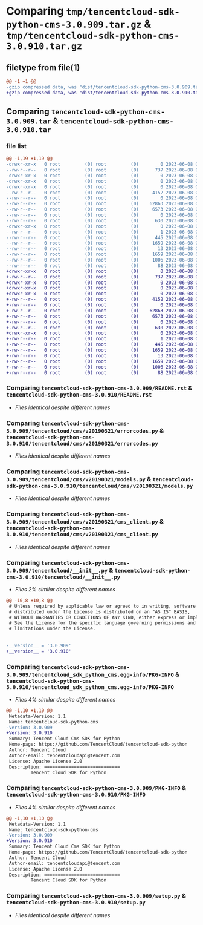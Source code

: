 # Comparing `tmp/tencentcloud-sdk-python-cms-3.0.909.tar.gz` & `tmp/tencentcloud-sdk-python-cms-3.0.910.tar.gz`

## filetype from file(1)

```diff
@@ -1 +1 @@
-gzip compressed data, was "dist/tencentcloud-sdk-python-cms-3.0.909.tar", last modified: Thu Jun  8 00:21:40 2023, max compression
+gzip compressed data, was "dist/tencentcloud-sdk-python-cms-3.0.910.tar", last modified: Thu Jun  8 09:07:18 2023, max compression
```

## Comparing `tencentcloud-sdk-python-cms-3.0.909.tar` & `tencentcloud-sdk-python-cms-3.0.910.tar`

### file list

```diff
@@ -1,19 +1,19 @@
-drwxr-xr-x   0 root         (0) root         (0)        0 2023-06-08 00:21:40.000000 tencentcloud-sdk-python-cms-3.0.909/
--rw-r--r--   0 root         (0) root         (0)      737 2023-06-08 00:21:39.000000 tencentcloud-sdk-python-cms-3.0.909/README.rst
-drwxr-xr-x   0 root         (0) root         (0)        0 2023-06-08 00:21:40.000000 tencentcloud-sdk-python-cms-3.0.909/tencentcloud/
-drwxr-xr-x   0 root         (0) root         (0)        0 2023-06-08 00:21:40.000000 tencentcloud-sdk-python-cms-3.0.909/tencentcloud/cms/
-drwxr-xr-x   0 root         (0) root         (0)        0 2023-06-08 00:21:40.000000 tencentcloud-sdk-python-cms-3.0.909/tencentcloud/cms/v20190321/
--rw-r--r--   0 root         (0) root         (0)     4152 2023-06-08 00:21:39.000000 tencentcloud-sdk-python-cms-3.0.909/tencentcloud/cms/v20190321/errorcodes.py
--rw-r--r--   0 root         (0) root         (0)        0 2023-06-08 00:21:39.000000 tencentcloud-sdk-python-cms-3.0.909/tencentcloud/cms/v20190321/__init__.py
--rw-r--r--   0 root         (0) root         (0)    62863 2023-06-08 00:21:39.000000 tencentcloud-sdk-python-cms-3.0.909/tencentcloud/cms/v20190321/models.py
--rw-r--r--   0 root         (0) root         (0)     6573 2023-06-08 00:21:39.000000 tencentcloud-sdk-python-cms-3.0.909/tencentcloud/cms/v20190321/cms_client.py
--rw-r--r--   0 root         (0) root         (0)        0 2023-06-08 00:21:39.000000 tencentcloud-sdk-python-cms-3.0.909/tencentcloud/cms/__init__.py
--rw-r--r--   0 root         (0) root         (0)      630 2023-06-08 00:21:39.000000 tencentcloud-sdk-python-cms-3.0.909/tencentcloud/__init__.py
-drwxr-xr-x   0 root         (0) root         (0)        0 2023-06-08 00:21:40.000000 tencentcloud-sdk-python-cms-3.0.909/tencentcloud_sdk_python_cms.egg-info/
--rw-r--r--   0 root         (0) root         (0)        1 2023-06-08 00:21:40.000000 tencentcloud-sdk-python-cms-3.0.909/tencentcloud_sdk_python_cms.egg-info/dependency_links.txt
--rw-r--r--   0 root         (0) root         (0)      445 2023-06-08 00:21:40.000000 tencentcloud-sdk-python-cms-3.0.909/tencentcloud_sdk_python_cms.egg-info/SOURCES.txt
--rw-r--r--   0 root         (0) root         (0)     1659 2023-06-08 00:21:40.000000 tencentcloud-sdk-python-cms-3.0.909/tencentcloud_sdk_python_cms.egg-info/PKG-INFO
--rw-r--r--   0 root         (0) root         (0)       13 2023-06-08 00:21:40.000000 tencentcloud-sdk-python-cms-3.0.909/tencentcloud_sdk_python_cms.egg-info/top_level.txt
--rw-r--r--   0 root         (0) root         (0)     1659 2023-06-08 00:21:40.000000 tencentcloud-sdk-python-cms-3.0.909/PKG-INFO
--rw-r--r--   0 root         (0) root         (0)     1006 2023-06-08 00:21:39.000000 tencentcloud-sdk-python-cms-3.0.909/setup.py
--rw-r--r--   0 root         (0) root         (0)       88 2023-06-08 00:21:40.000000 tencentcloud-sdk-python-cms-3.0.909/setup.cfg
+drwxr-xr-x   0 root         (0) root         (0)        0 2023-06-08 09:07:18.000000 tencentcloud-sdk-python-cms-3.0.910/
+-rw-r--r--   0 root         (0) root         (0)      737 2023-06-08 09:07:18.000000 tencentcloud-sdk-python-cms-3.0.910/README.rst
+drwxr-xr-x   0 root         (0) root         (0)        0 2023-06-08 09:07:18.000000 tencentcloud-sdk-python-cms-3.0.910/tencentcloud/
+drwxr-xr-x   0 root         (0) root         (0)        0 2023-06-08 09:07:18.000000 tencentcloud-sdk-python-cms-3.0.910/tencentcloud/cms/
+drwxr-xr-x   0 root         (0) root         (0)        0 2023-06-08 09:07:18.000000 tencentcloud-sdk-python-cms-3.0.910/tencentcloud/cms/v20190321/
+-rw-r--r--   0 root         (0) root         (0)     4152 2023-06-08 09:07:18.000000 tencentcloud-sdk-python-cms-3.0.910/tencentcloud/cms/v20190321/errorcodes.py
+-rw-r--r--   0 root         (0) root         (0)        0 2023-06-08 09:07:18.000000 tencentcloud-sdk-python-cms-3.0.910/tencentcloud/cms/v20190321/__init__.py
+-rw-r--r--   0 root         (0) root         (0)    62863 2023-06-08 09:07:18.000000 tencentcloud-sdk-python-cms-3.0.910/tencentcloud/cms/v20190321/models.py
+-rw-r--r--   0 root         (0) root         (0)     6573 2023-06-08 09:07:18.000000 tencentcloud-sdk-python-cms-3.0.910/tencentcloud/cms/v20190321/cms_client.py
+-rw-r--r--   0 root         (0) root         (0)        0 2023-06-08 09:07:18.000000 tencentcloud-sdk-python-cms-3.0.910/tencentcloud/cms/__init__.py
+-rw-r--r--   0 root         (0) root         (0)      630 2023-06-08 09:07:18.000000 tencentcloud-sdk-python-cms-3.0.910/tencentcloud/__init__.py
+drwxr-xr-x   0 root         (0) root         (0)        0 2023-06-08 09:07:18.000000 tencentcloud-sdk-python-cms-3.0.910/tencentcloud_sdk_python_cms.egg-info/
+-rw-r--r--   0 root         (0) root         (0)        1 2023-06-08 09:07:18.000000 tencentcloud-sdk-python-cms-3.0.910/tencentcloud_sdk_python_cms.egg-info/dependency_links.txt
+-rw-r--r--   0 root         (0) root         (0)      445 2023-06-08 09:07:18.000000 tencentcloud-sdk-python-cms-3.0.910/tencentcloud_sdk_python_cms.egg-info/SOURCES.txt
+-rw-r--r--   0 root         (0) root         (0)     1659 2023-06-08 09:07:18.000000 tencentcloud-sdk-python-cms-3.0.910/tencentcloud_sdk_python_cms.egg-info/PKG-INFO
+-rw-r--r--   0 root         (0) root         (0)       13 2023-06-08 09:07:18.000000 tencentcloud-sdk-python-cms-3.0.910/tencentcloud_sdk_python_cms.egg-info/top_level.txt
+-rw-r--r--   0 root         (0) root         (0)     1659 2023-06-08 09:07:18.000000 tencentcloud-sdk-python-cms-3.0.910/PKG-INFO
+-rw-r--r--   0 root         (0) root         (0)     1006 2023-06-08 09:07:18.000000 tencentcloud-sdk-python-cms-3.0.910/setup.py
+-rw-r--r--   0 root         (0) root         (0)       88 2023-06-08 09:07:18.000000 tencentcloud-sdk-python-cms-3.0.910/setup.cfg
```

### Comparing `tencentcloud-sdk-python-cms-3.0.909/README.rst` & `tencentcloud-sdk-python-cms-3.0.910/README.rst`

 * *Files identical despite different names*

### Comparing `tencentcloud-sdk-python-cms-3.0.909/tencentcloud/cms/v20190321/errorcodes.py` & `tencentcloud-sdk-python-cms-3.0.910/tencentcloud/cms/v20190321/errorcodes.py`

 * *Files identical despite different names*

### Comparing `tencentcloud-sdk-python-cms-3.0.909/tencentcloud/cms/v20190321/models.py` & `tencentcloud-sdk-python-cms-3.0.910/tencentcloud/cms/v20190321/models.py`

 * *Files identical despite different names*

### Comparing `tencentcloud-sdk-python-cms-3.0.909/tencentcloud/cms/v20190321/cms_client.py` & `tencentcloud-sdk-python-cms-3.0.910/tencentcloud/cms/v20190321/cms_client.py`

 * *Files identical despite different names*

### Comparing `tencentcloud-sdk-python-cms-3.0.909/tencentcloud/__init__.py` & `tencentcloud-sdk-python-cms-3.0.910/tencentcloud/__init__.py`

 * *Files 2% similar despite different names*

```diff
@@ -10,8 +10,8 @@
 # Unless required by applicable law or agreed to in writing, software
 # distributed under the License is distributed on an "AS IS" BASIS,
 # WITHOUT WARRANTIES OR CONDITIONS OF ANY KIND, either express or implied.
 # See the License for the specific language governing permissions and
 # limitations under the License.
 
 
-__version__ = '3.0.909'
+__version__ = '3.0.910'
```

### Comparing `tencentcloud-sdk-python-cms-3.0.909/tencentcloud_sdk_python_cms.egg-info/PKG-INFO` & `tencentcloud-sdk-python-cms-3.0.910/tencentcloud_sdk_python_cms.egg-info/PKG-INFO`

 * *Files 4% similar despite different names*

```diff
@@ -1,10 +1,10 @@
 Metadata-Version: 1.1
 Name: tencentcloud-sdk-python-cms
-Version: 3.0.909
+Version: 3.0.910
 Summary: Tencent Cloud Cms SDK for Python
 Home-page: https://github.com/TencentCloud/tencentcloud-sdk-python
 Author: Tencent Cloud
 Author-email: tencentcloudapi@tencent.com
 License: Apache License 2.0
 Description: ============================
         Tencent Cloud SDK for Python
```

### Comparing `tencentcloud-sdk-python-cms-3.0.909/PKG-INFO` & `tencentcloud-sdk-python-cms-3.0.910/PKG-INFO`

 * *Files 4% similar despite different names*

```diff
@@ -1,10 +1,10 @@
 Metadata-Version: 1.1
 Name: tencentcloud-sdk-python-cms
-Version: 3.0.909
+Version: 3.0.910
 Summary: Tencent Cloud Cms SDK for Python
 Home-page: https://github.com/TencentCloud/tencentcloud-sdk-python
 Author: Tencent Cloud
 Author-email: tencentcloudapi@tencent.com
 License: Apache License 2.0
 Description: ============================
         Tencent Cloud SDK for Python
```

### Comparing `tencentcloud-sdk-python-cms-3.0.909/setup.py` & `tencentcloud-sdk-python-cms-3.0.910/setup.py`

 * *Files identical despite different names*

